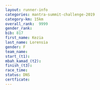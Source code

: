 ```yaml
---
layout: runner-info 
categories: mantra-summit-challenge-2019 
category-km: 15km 
overall_rank:  9999
gender_rank: 
bib: 817
first_name: Kezia
last_name: Lorensia
gender: F
team_name: 
start_(t1): 
mbah_kamad_(t2): 
finish_(t3): 
race_time: 
status: DNS
certficate: 
---
```

